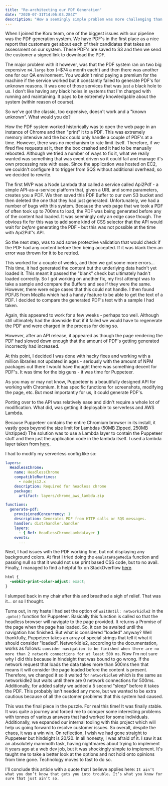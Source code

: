 ```yaml
---
title: "Re-architecting our PDF Generation"
date: "2020-07-31T14:06:03.284Z"
description: "How a seemingly simple problem was more challenging than expected"
---
```


When I joined the Koru team, one of the biggest issues with our pipeline was the PDF generation system.
We have PDF's in the first place as a nice report that customers get about each of their candidates that takes an assessment on our system.
These PDF's are saved to S3 and then we send the customer a signed link to download the PDF.

The major problem with it however, was that the PDF system ran on two big expensive `m4.large` box (~$74 a month each!) and then there was another one for our QA environment.
You wouldn't mind paying a premium for the machine if the service worked but it constantly failed to generate PDF's for unknown reasons. It was one of those services that was just a black hole to us.
I don't like having any black holes in systems that I'm charged with running and maintaining. It pays to be extremely knowledgable about the system (within reason of course).

So we've got the classic, too expensive, doesn't work and a "known unknown". What would you do?

How the PDF system worked historically was to open the web page in an instance of Chrome and then "print" it to a PDF. This was extremely memory intensive and the box could only handle a couple of PDF's at a time.
However, there was no mechanism to rate limit itself. Therefore, if we fired five requests at it, then the box crashed and it had to be manually rebooted.
Although we tried a number of ways to fix it, what we really wanted was something that was event driven so it could fail and manage it's own processing rate with ease. Since the application was hosted on EC2, we couldn't configure it to trigger from SQS without additional overhead, so we decided to rewrite.

The first MVP was a Node Lambda that called a service called Api2Pdf - a simple API-as-a-service platform that, given a URL and some parameters, creates you a PDF.
We then saved this PDF Buffer to our own S3 bucket and then deleted the one that they had just generated.
Unfortunately, we had a number of bugs with this system. Because the web page that we took a PDF of often took up to 700ms to load, the PDF was being generated before any of the content had loaded. It was seemingly only an edge case though.
The obvious fix for this was to add some kind of CSS selector that the API would wait for *before* generating the PDF - but this was not possible at the time with Api2Pdf's API.

So the next step, was to add some protective validation that would check if the PDF had any content before then being accepted. If it was blank then an error was thrown for it to be retried.

This worked for a couple of weeks, and then we got some more errors... This time, it had generated the content but the underlying data hadn't yet loaded it. This meant it passed the "blank" check but ultimately hadn't loaded correctly.
So I got working on another fix, my first attempt was to take a sample and compare the Buffers and see if they were the same. However, there were edge cases that this could not handle.
I then found PDFJS from Mozilla which had a handy feature to be able to get the text of a PDF. I decided to compare the generated PDF's text with a sample I had taken.

Again, this appeared to work for a few weeks - perhaps too well. Although still ultimately had the downside that if it failed we would have to regenerate the PDF and were charged in the process for doing so.

However, after an API release, it appeared as though the page rendering the PDF had slowed down enough that the amount of PDF's getting generated incorrectly had increased.

At this point, I decided I was done with hacky fixes and working with a million libraries not updated in ages - seriously with the amount of NPM packages out there I would have thought there was something decent for PDF's.
It was time for the big guns - it was time for Puppeteer.

As you may or may not know, Puppeteer is a beautifully designed API for working with Chromium. It has specific functions for screenshots, modifying the page, etc. But most importantly for us, it could generate PDF's.

Porting over to the API was relatively ease and didn't require a whole lot of modification. What did, was getting it deployable to serverless and AWS Lambda.

Because Puppeteer contains the entire Chromium browser in its install, it vastly goes beyond the size limit for Lambdas (50MB Zipped, 250MB Unzipped)
The solution was to use a Lambda layer to contain the Puppeteer stuff and then just the application code in the lambda itself. I used a lambda layer taken from [here](https://github.com/shelfio/chrome-aws-lambda-layer).

I had to modify my serverless config like so:
```yaml
layers:
  HeadlessChrome:
    name: HeadlessChrome
    compatibleRuntimes:
      - nodejs12.x
    description: Required for headless chrome
    package:
      artifact: layers/chrome_aws_lambda.zip

functions:
  generate-pdf:
    provisionedConcurrency: 1
    description: Generates PDF from HTTP calls or SQS messages.
    handler: dist/handler.handler
    layers:
      - { Ref: HeadlessChromeLambdaLayer }
    events:
      ...
```

Next, I had issues with the PDF working fine, but not displaying any background colors. At first I tried doing the `emulatePageMedia` function and passing null so that it would not use print based CSS code, but to no avail. Finally, I managed to find a helpful fix on StackOverflow [here](https://stackoverflow.com/questions/60736354/puppeteer-not-rendering-color-background-color-when-i-try-to-save-pdf-on-disk).
```css
html {
  -webkit-print-color-adjust: exact;
}
```

I slumped back in my chair after this and breathed a sigh of relief. That was it... or so I thought.

Turns out, in my haste I had set the option of `waitUntil: networkidle2` in the `.goto()` function for Puppeteer.
Basically this function is called so that the headless browser will navigate to the page provided. It returns a Promise of the page when the page has loaded. So, it can be awaited until the navigation has finished. But what is considered "loaded" anyway? Well thankfully, Puppeteer takes an array of special strings that tell it what it should consider "loaded". NetworkIdle2, according to the documentation, works as follows: `consider navigation to be finished when there are no more than 2 network connections for at least 500 ms`.
Now I'm not sure why I did this because in hindsight that was bound to go wrong. If the network request that loads the data takes more than 500ms then that means it will consider the page loaded before the content is present. Therefore, we changed it so it waited for `networkidle0` which is the same as networkidle2 but waits until there are 0 network connections for 500ms.
Additionally, for added safety we added a 5 second "sleep" before it takes the PDF. This probably isn't needed any more, but we wanted to be extra cautious because of all the customer problems that this system had caused.

This was the final piece in the puzzle. For real this time! It was finally stable. It was quite a journey and forced me to conquer some interesting problems with tonnes of various answers that had worked for some individuals. Additionally, we expanded our internal tooling with this project which will help us going forward to resolve customer issues. So overall, despite the chaos, it was a win win.
On reflection, I wish we had gone straight to Puppeteer but hindsight is 20/20. In all honesty, I was afraid of it. I saw it as an absolutely mammoth task, having nightmares about trying to implement it years ago at a web dev job, but it was shockingly simple to implement. It's taught me to take a better look at the options and not hold onto opinions from time gone. Technology moves to fast to do so.

I'll conclude this article with a quote that I believe applies here:
`It ain’t what you don’t know that gets you into trouble. It’s what you know for sure that just ain’t so.`
